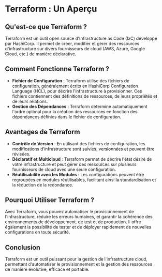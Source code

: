 
# Terraform : Un Aperçu

## Qu'est-ce que Terraform ?
Terraform est un outil open source d'Infrastructure as Code (IaC) développé par HashiCorp. Il permet de créer, modifier et gérer des ressources d'infrastructure sur divers fournisseurs de cloud (AWS, Azure, Google Cloud, etc.) de manière déclarative.

## Comment Fonctionne Terraform ?
- **Fichier de Configuration** : Terraform utilise des fichiers de configuration, généralement écrits en HashiCorp Configuration Language (HCL), pour décrire l'infrastructure à provisionner. Ces fichiers contiennent des définitions de ressources, de leurs propriétés et de leurs relations.
- **Gestion des Dépendances** : Terraform détermine automatiquement l'ordre optimal pour la création des ressources en fonction des dépendances définies dans le fichier de configuration.

## Avantages de Terraform
- **Contrôle de Version** : En utilisant des fichiers de configuration, les modifications d'infrastructure sont suivies, versionnées et peuvent être révisées.
- **Déclaratif et Multicloud** : Terraform permet de décrire l'état désiré de votre infrastructure et peut gérer des ressources sur plusieurs fournisseurs de cloud avec une seule configuration.
- **Réutilisabilité avec les Modules** : Les configurations peuvent être regroupées en modules réutilisables, facilitant ainsi la standardisation et la réduction de la redondance.

## Pourquoi Utiliser Terraform ?
Avec Terraform, vous pouvez automatiser le provisionnement de l'infrastructure, réduire les erreurs humaines, et garantir la cohérence des environnements de développement, de test et de production. Il offre également la possibilité de tester et de déployer rapidement de nouvelles configurations en toute sécurité.

## Conclusion
Terraform est un outil puissant pour la gestion de l'infrastructure cloud, permettant d'automatiser le provisionnement et la gestion des ressources de manière évolutive, efficace et portable.
